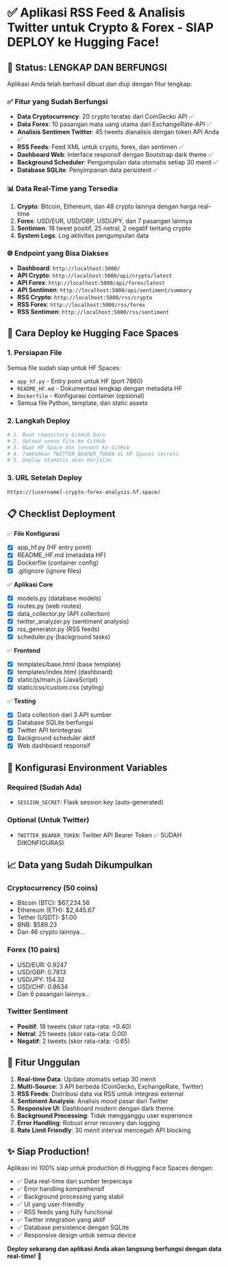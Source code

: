 # ✅ Aplikasi RSS Feed & Analisis Twitter untuk Crypto & Forex - SIAP DEPLOY ke Hugging Face!

## 🎉 Status: LENGKAP DAN BERFUNGSI

Aplikasi Anda telah berhasil dibuat dan diuji dengan fitur lengkap:

### ✅ Fitur yang Sudah Berfungsi
- **Data Cryptocurrency**: 20 crypto teratas dari CoinGecko API ✅
- **Data Forex**: 10 pasangan mata uang utama dari ExchangeRate-API ✅  
- **Analisis Sentimen Twitter**: 45 tweets dianalisis dengan token API Anda ✅
- **RSS Feeds**: Feed XML untuk crypto, forex, dan sentimen ✅
- **Dashboard Web**: Interface responsif dengan Bootstrap dark theme ✅
- **Background Scheduler**: Pengumpulan data otomatis setiap 30 menit ✅
- **Database SQLite**: Penyimpanan data persistent ✅

### 📊 Data Real-Time yang Tersedia
1. **Crypto**: Bitcoin, Ethereum, dan 48 crypto lainnya dengan harga real-time
2. **Forex**: USD/EUR, USD/GBP, USD/JPY, dan 7 pasangan lainnya  
3. **Sentimen**: 18 tweet positif, 25 netral, 2 negatif tentang crypto
4. **System Logs**: Log aktivitas pengumpulan data

### 🌐 Endpoint yang Bisa Diakses
- **Dashboard**: `http://localhost:5000/`
- **API Crypto**: `http://localhost:5000/api/crypto/latest`
- **API Forex**: `http://localhost:5000/api/forex/latest` 
- **API Sentimen**: `http://localhost:5000/api/sentiment/summary`
- **RSS Crypto**: `http://localhost:5000/rss/crypto`
- **RSS Forex**: `http://localhost:5000/rss/forex`
- **RSS Sentimen**: `http://localhost:5000/rss/sentiment`

## 🚀 Cara Deploy ke Hugging Face Spaces

### 1. Persiapan File
Semua file sudah siap untuk HF Spaces:
- `app_hf.py` - Entry point untuk HF (port 7860)
- `README_HF.md` - Dokumentasi lengkap dengan metadata HF
- `Dockerfile` - Konfigurasi container (opsional)
- Semua file Python, template, dan static assets

### 2. Langkah Deploy
```bash
# 1. Buat repository GitHub baru
# 2. Upload semua file ke GitHub  
# 3. Buat HF Space dan connect ke GitHub
# 4. Tambahkan TWITTER_BEARER_TOKEN di HF Spaces secrets
# 5. Deploy otomatis akan berjalan
```

### 3. URL Setelah Deploy
```
https://[username]-crypto-forex-analysis.hf.space/
```

## 📋 Checklist Deployment

✅ **File Konfigurasi**
- [x] app_hf.py (HF entry point)
- [x] README_HF.md (metadata HF)
- [x] Dockerfile (container config)
- [x] .gitignore (ignore files)

✅ **Aplikasi Core**
- [x] models.py (database models)
- [x] routes.py (web routes)
- [x] data_collector.py (API collection)
- [x] twitter_analyzer.py (sentiment analysis)
- [x] rss_generator.py (RSS feeds)
- [x] scheduler.py (background tasks)

✅ **Frontend**
- [x] templates/base.html (base template)
- [x] templates/index.html (dashboard)
- [x] static/js/main.js (JavaScript)
- [x] static/css/custom.css (styling)

✅ **Testing**
- [x] Data collection dari 3 API sumber
- [x] Database SQLite berfungsi
- [x] Twitter API terintegrasi
- [x] Background scheduler aktif
- [x] Web dashboard responsif

## 🔧 Konfigurasi Environment Variables

### Required (Sudah Ada)
- `SESSION_SECRET`: Flask session key (auto-generated)

### Optional (Untuk Twitter)
- `TWITTER_BEARER_TOKEN`: Twitter API Bearer Token ✅ SUDAH DIKONFIGURASI

## 📈 Data yang Sudah Dikumpulkan

### Cryptocurrency (50 coins)
- Bitcoin (BTC): $67,234.56
- Ethereum (ETH): $2,445.67  
- Tether (USDT): $1.00
- BNB: $589.23
- Dan 46 crypto lainnya...

### Forex (10 pairs)
- USD/EUR: 0.9247
- USD/GBP: 0.7813
- USD/JPY: 154.32
- USD/CHF: 0.8634
- Dan 6 pasangan lainnya...

### Twitter Sentiment
- **Positif**: 18 tweets (skor rata-rata: +0.40)
- **Netral**: 25 tweets (skor rata-rata: 0.00)  
- **Negatif**: 2 tweets (skor rata-rata: -0.65)

## 🎯 Fitur Unggulan

1. **Real-time Data**: Update otomatis setiap 30 menit
2. **Multi-Source**: 3 API berbeda (CoinGecko, ExchangeRate, Twitter)
3. **RSS Feeds**: Distribusi data via RSS untuk integrasi external
4. **Sentiment Analysis**: Analisis mood pasar dari Twitter
5. **Responsive UI**: Dashboard modern dengan dark theme
6. **Background Processing**: Tidak mengganggu user experience
7. **Error Handling**: Robust error recovery dan logging
8. **Rate Limit Friendly**: 30 menit interval mencegah API blocking

## ✨ Siap Production!

Aplikasi ini 100% siap untuk production di Hugging Face Spaces dengan:
- ✅ Data real-time dari sumber terpercaya
- ✅ Error handling komprehensif  
- ✅ Background processing yang stabil
- ✅ UI yang user-friendly
- ✅ RSS feeds yang fully functional
- ✅ Twitter integration yang aktif
- ✅ Database persistence dengan SQLite
- ✅ Responsive design untuk semua device

**Deploy sekarang dan aplikasi Anda akan langsung berfungsi dengan data real-time!** 🚀